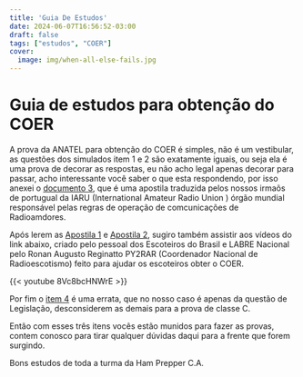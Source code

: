 ```yaml
---
title: 'Guia De Estudos'
date: 2024-06-07T16:56:52-03:00
draft: false
tags: ["estudos", "COER"]
cover:
  image: img/when-all-else-fails.jpg
---
```


# Guia de estudos para obtenção do COER

A prova da ANATEL para obtenção do COER é simples, não é um vestibular, as questões dos simulados item 1 e 2 são exatamente iguais, ou seja ela é uma prova de decorar as respostas, eu não acho legal apenas decorar para passar, acho interessante  você saber o que esta respondendo, por isso anexei o [documento 3](https://drive.google.com/file/d/1NAL1LLTQ8wm8Fzl58U3ZPXk9p5V5ayqm/view?usp=sharing), que é uma apostila traduzida pelos nossos irmaõs de portugual da IARU (International Amateur Radio Union ) órgão mundial responsável pelas regras de operação de comcunicações de Radioamdores.

Após lerem as [Apostila 1](https://drive.google.com/file/d/1ESaVqFyjtejyAzaFiOygZJtl06LKMJ_U/view?usp=sharing) e [Apostila 2](https://drive.google.com/file/d/1pCbw3YW6ApaV9WtjHhAi1ri600ieEQnb/view?usp=sharing), sugiro também assistir aos vídeos do link abaixo, criado pelo pessoal dos Escoteiros do Brasil e LABRE Nacional pelo Ronan Augusto Reginatto PY2RAR (Coordenador Nacional de Radioescotismo) feito para ajudar os escoteiros obter o COER.

{{< youtube 8Vc8bcHNWrE >}} <br>

Por fim o [item 4](https://drive.google.com/file/d/1HjeRgNvCFYXEGXgED1jmndcidJLpbUyV/view?usp=sharing) é uma errata, que no nosso caso é apenas da questão de Legislação, desconsiderem as demais para a prova de classe C.

Então com esses três itens vocês estão munidos para fazer as provas, contem conosco para tirar qualquer dúvidas daqui para a frente que forem surgindo.

Bons estudos de toda a turma da Ham Prepper C.A.